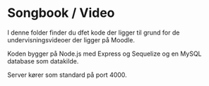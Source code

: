 # Songbook / Video

I denne folder finder du dfet kode der ligger til grund for de undervisningsvideoer der ligger på Moodle. 

Koden bygger på Node.js med Express og Sequelize og en MySQL database som datakilde.

Server kører som standard  på port 4000.